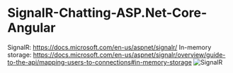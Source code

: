 # SignalR-Chatting-ASP.Net-Core-Angular
SignalR: https://docs.microsoft.com/en-us/aspnet/signalr/
In-memory storage: https://docs.microsoft.com/en-us/aspnet/signalr/overview/guide-to-the-api/mapping-users-to-connections#in-memory-storage
<img src="http://shashangka.com/wp-content/uploads/2020/04/sigr.png" alt="SignalR">
